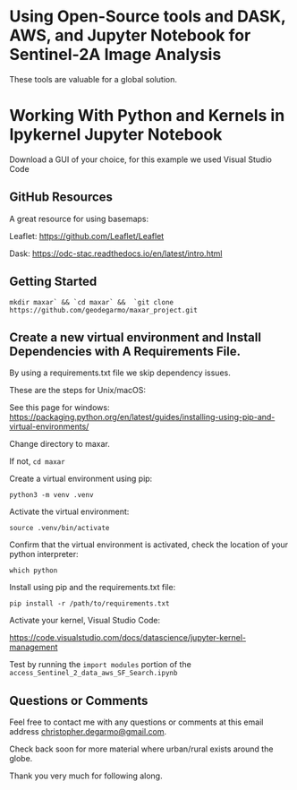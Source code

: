 # Using Open-Source tools and DASK, AWS, and Jupyter Notebook for Sentinel-2A Image Analysis
<!DOCTYPE html>
<html>
<body>

<p>These tools are valuable for a global solution.</p>


<h1>Working With  Python and Kernels in Ipykernel Jupyter Notebook</h1>

<p>Download a GUI of your choice, for this example we used Visual Studio Code</p>

<h2>GitHub Resources</h2>

<p>A great resource for using basemaps:</p> 

Leaflet: https://github.com/Leaflet/Leaflet

Dask: https://odc-stac.readthedocs.io/en/latest/intro.html

<h2>Getting Started</h2>

````mkdir maxar` && `cd maxar` &&  `git clone https://github.com/geodegarmo/maxar_project.git```` 

<h2>Create a new virtual environment and Install Dependencies with A Requirements File.</h2>

<p>By using a requirements.txt file we skip dependency issues.</p>

These are the steps for Unix/macOS:

See this page for windows: https://packaging.python.org/en/latest/guides/installing-using-pip-and-virtual-environments/

Change directory to maxar.  

If not, `cd maxar`

Create a virtual environment using pip:

````python3 -m venv .venv````

Activate the virtual environment:

```source .venv/bin/activate```

Confirm that the virtual environment is activated, check the location of your python interpreter:

```which python```

Install using pip and the requirements.txt file:

```pip install -r /path/to/requirements.txt```

Activate your kernel, Visual Studio Code:

https://code.visualstudio.com/docs/datascience/jupyter-kernel-management

Test by running the `import modules` portion of the `access_Sentinel_2_data_aws_SF_Search.ipynb`

<h2>Questions or Comments</h2>

Feel free to contact me with any questions or comments at this email address christopher.degarmo@gmail.com.  

Check back soon for more material where urban/rural exists around the globe.

Thank you very much for following along.







